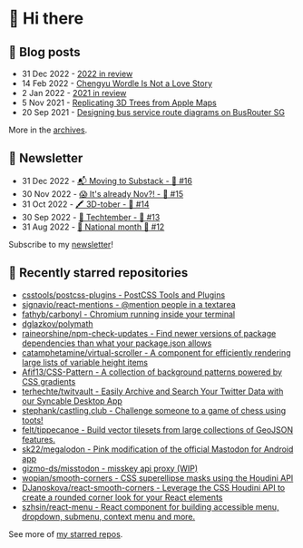 # 👋 Hi there

## 📝 Blog posts

<!-- feed start -->
- 31 Dec 2022 - [2022 in review](https://cheeaun.com/blog/2022/12/2022-in-review/)
- 14 Feb 2022 - [Chengyu Wordle Is Not a Love Story](https://cheeaun.com/blog/2022/02/chengyu-wordle-is-not-a-love-story/)
- 2 Jan 2022 - [2021 in review](https://cheeaun.com/blog/2022/01/2021-in-review/)
- 5 Nov 2021 - [Replicating 3D Trees from Apple Maps](https://cheeaun.com/blog/2021/11/replicating-3d-trees-apple-maps/)
- 20 Sep 2021 - [Designing bus service route diagrams on BusRouter SG](https://cheeaun.com/blog/2021/09/bus-service-route-diagrams-busrouter-sg/)
<!-- feed end -->

More in the [archives](https://cheeaun.com/blog/archives/).

## 📰 Newsletter

<!-- newsletter start -->
- 31 Dec 2022 - [📬 Moving to Substack - 🥫 #16](https://cheeaun.substack.com/p/moving-to-substack-16)
- 30 Nov 2022 - [😱 It's already Nov?! - 🥫 #15](https://cheeaun.substack.com/p/it-s-already-nov-15-1433832)
- 31 Oct 2022 - [🖍️ 3D-tober - 🥫 #14](https://cheeaun.substack.com/p/3d-tober-14-1385284)
- 30 Sep 2022 - [🍎 Techtember - 🥫 #13](https://cheeaun.substack.com/p/techtember-13-1335515)
- 31 Aug 2022 - [🎏 National month 🥫 #12](https://cheeaun.substack.com/p/national-month-12-1289556)
<!-- newsletter end -->

Subscribe to my [newsletter](https://cheeaun.substack.com/)!

## 🌟 Recently starred repositories

<!-- starred repos start -->
- [csstools/postcss-plugins - PostCSS Tools and Plugins](https://github.com/csstools/postcss-plugins)
- [signavio/react-mentions - @mention people in a textarea](https://github.com/signavio/react-mentions)
- [fathyb/carbonyl - Chromium running inside your terminal](https://github.com/fathyb/carbonyl)
- [dglazkov/polymath](https://github.com/dglazkov/polymath)
- [raineorshine/npm-check-updates - Find newer versions of package dependencies than what your package.json allows](https://github.com/raineorshine/npm-check-updates)
- [catamphetamine/virtual-scroller - A component for efficiently rendering large lists of variable height items](https://github.com/catamphetamine/virtual-scroller)
- [Afif13/CSS-Pattern - A collection of background patterns powered by CSS gradients](https://github.com/Afif13/CSS-Pattern)
- [terhechte/twitvault - Easily Archive and Search Your Twitter Data with our Syncable Desktop App](https://github.com/terhechte/twitvault)
- [stephank/castling.club - Challenge someone to a game of chess using toots!](https://github.com/stephank/castling.club)
- [felt/tippecanoe - Build vector tilesets from large collections of GeoJSON features.](https://github.com/felt/tippecanoe)
- [sk22/megalodon - Pink modification of the official Mastodon for Android app](https://github.com/sk22/megalodon)
- [gizmo-ds/misstodon - misskey api proxy (WIP)](https://github.com/gizmo-ds/misstodon)
- [wopian/smooth-corners - CSS superellipse masks using the Houdini API](https://github.com/wopian/smooth-corners)
- [DJanoskova/react-smooth-corners - Leverage the CSS Houdini API to create a rounded corner look for your React elements](https://github.com/DJanoskova/react-smooth-corners)
- [szhsin/react-menu - React component for building accessible menu, dropdown, submenu, context menu and more.](https://github.com/szhsin/react-menu)
<!-- starred repos end -->

See more of [my starred repos](https://github.com/stars/cheeaun/).
